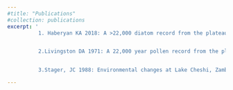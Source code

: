```yaml
---
#title: "Publications"
#collection: publications
excerpt: '
          1. Haberyan KA 2018: A >22,000 diatom record from the plateau of Zambia.  Quaternary Research 89: 33-42.


          2.Livingston DA 1971: A 22,000 year pollen record from the plateau of Zambia.  Limnology and Oceanography 16(2): 349-356.


          3.Stager, JC 1988: Environmental changes at Lake Cheshi, Zambia since 40,000 years B.P.  Quaternary Research 29(1): 54-65.' 

---
```




